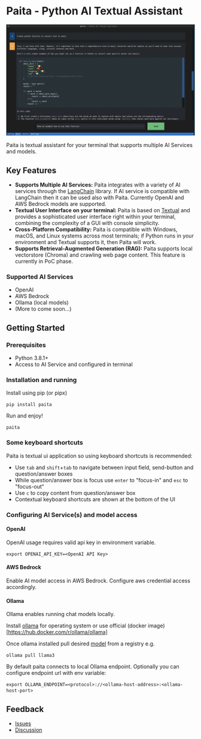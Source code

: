 # Paita - Python AI Textual Assistant
<img src="https://github.com/villekr/paita/blob/main/imgs/paita.jpg?raw=true" width="800">

Paita is textual assistant for your terminal that supports multiple AI Services and models.

## Key Features
- **Supports Multiple AI Services:** Paita integrates with a variety of AI services through the [LangChain](https://python.langchain.com) library. If AI service is compatible with LangChain then it can be used also with Paita. Currently OpenAI and AWS Bedrock models are supported.
- **Textual User Interface on your terminal:** Paita is based on [Textual](https://textual.textualize.io/) and provides a sophisticated user interface right within your terminal, combining the complexity of a GUI with console simplicity.                                                                                       
- **Cross-Platform Compatibility:** Paita is compatible with Windows, macOS, and Linux systems across most terminals; if Python runs in your environment and Textual supports it, then Paita will work.
- **Supports Retrieval-Augmented Generation (RAG):** Paita supports local vectorstore (Chroma) and crawling web page content. This feature is currently in PoC phase.

### Supported AI Services
* OpenAI
* AWS Bedrock
* Ollama (local models)
* (More to come soon...)

## Getting Started

### Prerequisites
- Python 3.8.1+
- Access to AI Service and configured in terminal

### Installation and running

Install using pip (or pipx)
```
pip install paita
```

Run and enjoy!
```
paita
```

### Some keyboard shortcuts

Paita is textual ui application so using keyboard shortcuts is recommended:
* Use `tab` and `shift`+`tab` to navigate between input field, send-button and question/answer boxes
* While question/answer box is focus use `enter` to "focus-in" and `esc` to "focus-out"
* Use `c` to copy content from question/answer box
* Contextual keyboard shortcuts are shown at the bottom of the UI

### Configuring AI Service(s) and model access

#### OpenAI

OpenAI usage requires valid api key in environment variable.
```
export OPENAI_API_KEY=<OpenAI API Key>
```

#### AWS Bedrock

Enable AI model access in AWS Bedrock. Configure aws credential access accordingly.

#### Ollama

Ollama enables running chat models locally. 

Install [ollama](https://ollama.com) for operating system or use official (docker image)[https://hub.docker.com/r/ollama/ollama] 

Once ollama installed pull desired [model](https://ollama.com/library) from a registry e.g.
```
ollama pull llama3
```

By default paita connects to local Ollama endpoint. Optionally you can configure endpoint url with env variable:
```
export OLLAMA_ENDPOINT=<protocol>://<ollama-host-address>:<ollama-host-port>
```

## Feedback

* [Issues](https://github.com/villekr/paita/issues)
* [Discussion](https://github.com/villekr/paita/discussions)
